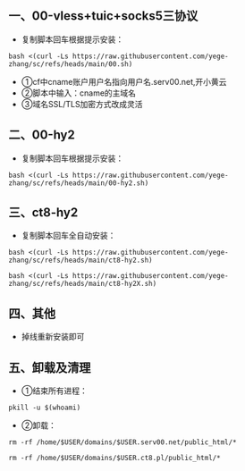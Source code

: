 ## 一、00-vless+tuic+socks5三协议
* 复制脚本回车根据提示安装：
```
bash <(curl -Ls https://raw.githubusercontent.com/yege-zhang/sc/refs/heads/main/00.sh)
```
* ①cf中cname账户用户名指向用户名.serv00.net,开小黄云
* ②脚本中输入：cname的主域名
* ③域名SSL/TLS加密方式改成灵活
## 二、00-hy2
* 复制脚本回车根据提示安装：
```
bash <(curl -Ls https://raw.githubusercontent.com/yege-zhang/sc/refs/heads/main/00-hy2.sh)
```
## 三、ct8-hy2
* 复制脚本回车全自动安装：
```
bash <(curl -Ls https://raw.githubusercontent.com/yege-zhang/sc/refs/heads/main/ct8-hy2.sh)
```
```
bash <(curl -Ls https://raw.githubusercontent.com/yege-zhang/sc/refs/heads/main/ct8-hy2X.sh)
```
## 四、其他
*  掉线重新安装即可
## 五、卸载及清理
*  ①结束所有进程：
```
pkill -u $(whoami)
```

*  ②卸载：
```
rm -rf /home/$USER/domains/$USER.serv00.net/public_html/*
```
```
rm -rf /home/$USER/domains/$USER.ct8.pl/public_html/*
```
